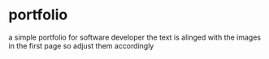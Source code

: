 # portfolio

a simple portfolio for software developer the text is alinged with the images in the first page so adjust them accordingly
